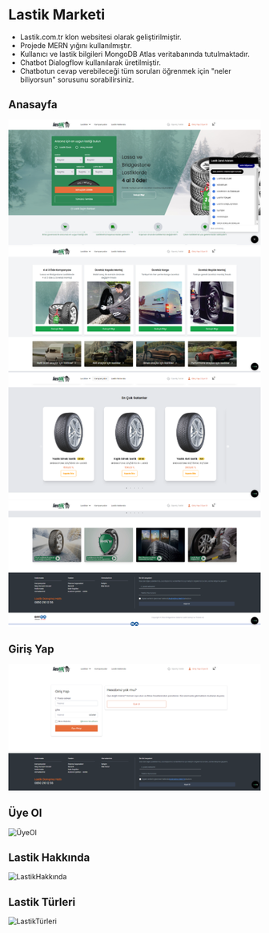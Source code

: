 # Lastik Marketi
- Lastik.com.tr klon websitesi olarak geliştirilmiştir.
- Projede MERN yığını kullanılmıştır.
- Kullanıcı ve lastik bilgileri MongoDB Atlas veritabanında tutulmaktadır.
- Chatbot Dialogflow kullanılarak üretilmiştir.
- Chatbotun cevap verebileceği tüm soruları öğrenmek için "neler biliyorsun" sorusunu sorabilirsiniz.

## Anasayfa

![Anasayfa](./Resimler/Anasayfa.PNG)
![Anasayfa2](./Resimler/Anasayfa2.PNG)
![Anasayfa3](./Resimler/Anasayfa3.PNG)
![Anasayfa4](./Resimler/Anasayfa4.PNG)

## Giriş Yap

![GirişYap](./Resimler/GirişYap.PNG)

## Üye Ol

![ÜyeOl](./Resimler/ÜyeOl.PNG)

## Lastik Hakkında

![LastikHakkında](./Resimler/LastikHakkında.PNG)

## Lastik Türleri

![LastikTürleri](./Resimler/LastikTürleri.PNG)
